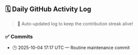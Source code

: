 ## 🗓️ Daily GitHub Activity Log

> 🤖 Auto-updated log to keep the contribution streak alive!

### ✅ Commits

- 🕒 2025-10-04 17:17 UTC — Routine maintenance commit

